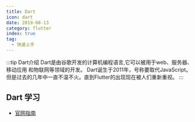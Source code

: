 ```yaml
---
title: Dart
icon: dart
date: 2019-08-13
category: flutter
index: true
tag:
  - 快速上手
---
```


:::tip Dart介绍
Dart是由⾕歌开发的计算机编程语⾔,它可以被⽤于web、服务器、移动应⽤ 和物联⽹等领域的开发。
Dart诞⽣于2011年，号称要取代JavaScript。但是过去的⼏年中⼀直不温不⽕。直到Flutter的出现现在被⼈们重新重视。
:::

## Dart 学习
<PDF url="https://oss.w2gd.top/pdf/Dartlearning.pdf" />

- [官网指南](https://dart.cn/guides)